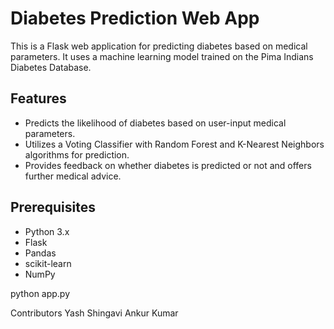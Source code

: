 # Diabetes Prediction Web App

This is a Flask web application for predicting diabetes based on medical parameters. It uses a machine learning model trained on the Pima Indians Diabetes Database.

## Features

- Predicts the likelihood of diabetes based on user-input medical parameters.
- Utilizes a Voting Classifier with Random Forest and K-Nearest Neighbors algorithms for prediction.
- Provides feedback on whether diabetes is predicted or not and offers further medical advice.

## Prerequisites

- Python 3.x
- Flask
- Pandas
- scikit-learn
- NumPy

python app.py


Contributors
Yash Shingavi
Ankur Kumar
